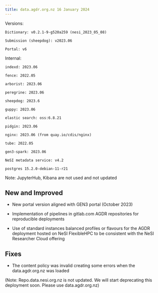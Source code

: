 ```yaml
---
title: data.agdr.org.nz 16 January 2024
---
```


Versions:

`Dictionary: v0.2.1-9-g520a259 (nesi_2023_05_08)`

`Submission (sheepdog): v2023.06`

`Portal: v6`

Internal: 

`indexd: 2023.06`

`fence: 2022.05`

`arborist: 2023.06`

`peregrine: 2023.06`

`sheepdog: 2023.6`

`guppy: 2023.06`

`elastic search: oss:6.8.21`

`pidgin: 2023.06`

`nginx: 2023.06 (from quay.io/cdis/nginx)`

`tube: 2022.05`

`gen3-spark: 2023.06`

`NeSI metadata service: v4.2`

`postgres 15.2.0-debian-11-r21`

Note: JupyterHub, Kibana are not used and not updated

## New and Improved

- New portal version aligned with GEN3 portal (October 2023)

- Implementation of pipelines in gitlab.com AGDR repositories for reproducible deployments

- Use of standard instances balanced profiles or flavours for the AGDR deployment hosted on NeSI FlexibleHPC to be consistent with the NeSI Researcher Cloud offering
 
## Fixes

- The content policy was invalid creating some errors when the data.agdr.org.nz was loaded
 
(Note: Repo.data.nesi.org.nz is not updated. We will start deprecating this deployment soon. Please use data.agdr.org.nz)
